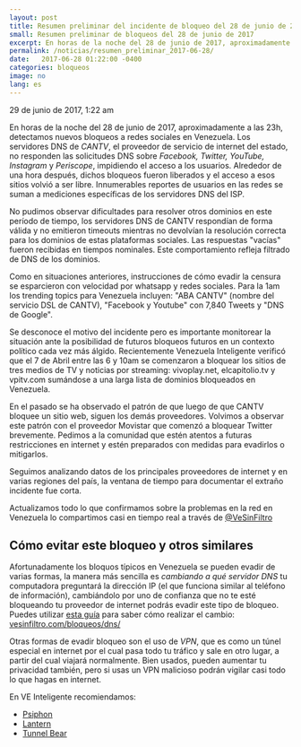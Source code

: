 ```yaml
---
layout: post
title: Resumen preliminar del incidente de bloqueo del 28 de junio de 2017
small: Resumen preliminar de bloqueos del 28 de junio de 2017
excerpt: En horas de la noche del 28 de junio de 2017, aproximadamente a las 23h, detectamos nuevos bloqueos a las principales sociales, el extraño incidente solo duró una hora y se desconocen los motivos, seguimos investigando
permalink: /noticias/resumen_preliminar_2017-06-28/
date:   2017-06-28 01:22:00 -0400
categories: bloqueos
image: no
lang: es
---
```


29 de junio de 2017, 1:22 am

En horas de la noche del 28 de junio de 2017, aproximadamente a las 23h, detectamos nuevos bloqueos a redes sociales en Venezuela. Los servidores DNS de *CANTV*, el proveedor de servicio de internet del estado, no responden las solicitudes  DNS sobre *Facebook, Twitter, YouTube, Instagram* y *Periscope*, impidiendo el acceso a los usuarios. Alrededor de una hora después, dichos bloqueos fueron liberados y el acceso a esos sitios volvió a ser libre. Innumerables reportes de usuarios en las redes se suman a mediciones específicas de los servidores DNS del ISP.

No pudimos observar dificultades para resolver otros dominios en este período de tiempo, los servidores DNS de CANTV respondían de forma válida y no emitieron timeouts mientras no devolvían la resolución correcta para los dominios de estas plataformas sociales. Las respuestas "vacías" fueron recibidas en tiempos nominales. Este comportamiento refleja filtrado de DNS de los dominios. 

Como en situaciones anteriores, instrucciones de cómo evadir la censura se esparcieron con velocidad por whatsapp y redes sociales. Para la 1am los trending topics para Venezuela incluyen: "ABA CANTV" (nombre del servicio DSL de CANTV), "Facebook y Youtube" con 7,840 Tweets y "DNS de Google".

Se desconoce el motivo del incidente pero es importante monitorear la situación ante la posibilidad de futuros bloqueos futuros en un contexto político cada vez más álgido. Recientemente Venezuela Inteligente verificó que el 7 de Abril entre las 6 y 10am se comenzaron a bloquear los sitios de tres medios de TV y noticias por streaming: vivoplay.net, elcapitolio.tv y vpitv.com sumándose a una larga lista de dominios bloqueados en Venezuela.

En el pasado se ha observado el patrón de que luego de que CANTV bloquee un sitio web, siguen los demás proveedores. Volvimos a observar este patrón con el proveedor Movistar que comenzó a bloquear Twitter brevemente. Pedimos a la comunidad que estén atentos a futuras restricciones en internet y estén preparados con medidas para evadirlos o mitigarlos.

Seguimos analizando datos de los principales proveedores de internet y en varias regiones del país, la ventana de tiempo para documentar el extraño incidente fue corta. 

Actualizamos todo lo que confirmamos sobre la problemas en la red en Venezuela lo compartimos casi en tiempo real a través de [@VeSinFiltro](http://twitter.com/vesinfiltro)


## Cómo evitar este bloqueo y otros similares

Afortunadamente los bloquos típicos en Venezuela se pueden evadir de varias formas, la manera más sencilla es *cambiando a qué servidor DNS* tu computadora preguntará la dirección IP (el que funciona similar al teléfono de información), cambiándolo por uno de confianza que no te esté bloqueando tu proveedor de internet podrás evadir este tipo de bloqueo.
Puedes utilizar [esta guía](http://vesinfiltro.com/bloqueos/dns/) para saber cómo realizar el cambio:
[vesinfiltro.com/bloqueos/dns/](http://vesinfiltro.com/bloqueos/dns/)

Otras formas de evadir bloqueo son el uso de *VPN*, que es como un túnel especial en internet por el cual pasa todo tu tráfico y sale en otro lugar, a partir del cual viajará normalmente. Bien usados, pueden aumentar tu privacidad también, pero si usas un VPN malicioso podrán vigilar casi todo lo que hagas en internet.

En VE Inteligente recomiendamos:
- [Psiphon](https://psiphon.ca)
- [Lantern](https://getlantern.org)
- [Tunnel Bear](https://www.tunnelbear.com)

